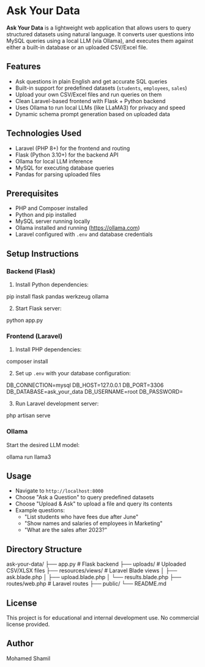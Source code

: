 # Ask Your Data

**Ask Your Data** is a lightweight web application that allows users to query structured datasets using natural language. It converts user questions into MySQL queries using a local LLM (via Ollama), and executes them against either a built-in database or an uploaded CSV/Excel file.

## Features

- Ask questions in plain English and get accurate SQL queries
- Built-in support for predefined datasets (`students`, `employees`, `sales`)
- Upload your own CSV/Excel files and run queries on them
- Clean Laravel-based frontend with Flask + Python backend
- Uses Ollama to run local LLMs (like LLaMA3) for privacy and speed
- Dynamic schema prompt generation based on uploaded data

## Technologies Used

- Laravel (PHP 8+) for the frontend and routing
- Flask (Python 3.10+) for the backend API
- Ollama for local LLM inference
- MySQL for executing database queries
- Pandas for parsing uploaded files

## Prerequisites

- PHP and Composer installed
- Python and pip installed
- MySQL server running locally
- Ollama installed and running (https://ollama.com)
- Laravel configured with `.env` and database credentials

## Setup Instructions

### Backend (Flask)
1. Install Python dependencies:

pip install flask pandas werkzeug ollama

2. Start Flask server:

python app.py

### Frontend (Laravel)
1. Install PHP dependencies:

composer install

2. Set up `.env` with your database configuration:

DB_CONNECTION=mysql
DB_HOST=127.0.0.1
DB_PORT=3306
DB_DATABASE=ask_your_data
DB_USERNAME=root
DB_PASSWORD=

3. Run Laravel development server:

php artisan serve

### Ollama

Start the desired LLM model:

ollama run llama3

## Usage

- Navigate to `http://localhost:8000`
- Choose "Ask a Question" to query predefined datasets
- Choose "Upload & Ask" to upload a file and query its contents
- Example questions:
  - "List students who have fees due after June"
  - "Show names and salaries of employees in Marketing"
  - "What are the sales after 2023?"

## Directory Structure

ask-your-data/
├── app.py # Flask backend
├── uploads/ # Uploaded CSV/XLSX files
├── resources/views/ # Laravel Blade views
│ ├── ask.blade.php
│ ├── upload.blade.php
│ └── results.blade.php
├── routes/web.php # Laravel routes
├── public/
└── README.md

## License

This project is for educational and internal development use. No commercial license provided.

## Author

Mohamed Shamil
